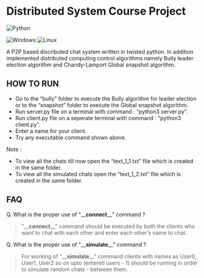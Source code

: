# Distributed System Course Project

![Python](https://img.shields.io/badge/python-3670A0?style=for-the-badge&logo=python&logoColor=ffdd54)

![Windows](https://img.shields.io/badge/Windows-0078D6?style=for-the-badge&logo=windows&logoColor=white)  	![Linux](https://img.shields.io/badge/Linux-FCC624?style=for-the-badge&logo=linux&logoColor=black)

A P2P based discributed chat system written in twisted python. In addition implemented distributed computing control algorithms namely Bully leader election algorithm and Chandy-Lamport Global snapshot algorithm.

## HOW TO RUN
 - Go to the “bully” folder to execute the Bully algorithm for leader election or to the “snapshot” folder to execute the Global snapshot algorithm.
 - Run server.py file on a terminal with command : “python3 server.py”.
 - Run client.py file on a seperate terminal with command : “python3 client.py”.
 - Enter a name for your client.
 - Try any executable command shown above. 

Note :
 - To view all the chats till now open the “text_1_1.txt” file which is created in the same folder. 
 - To view all the simulated chats open the “text_1_2.txt” file which is created in the same folder. 

## FAQ
Q. What is the proper use of "\_\_**connect**\_\_" command ?
> "\_\_**connect**\_\_" command should be executed by both the clients who want to chat with each other and enter each other’s name to chat.

Q. What is the proper use of "\_\_**simulate**\_\_" command ? 
> For working of "\_\_**simulate**\_\_" command clients with names as User0, User1, User2 so on upto (entered users - 1) should be running in order to simulate random chats  - between them.


